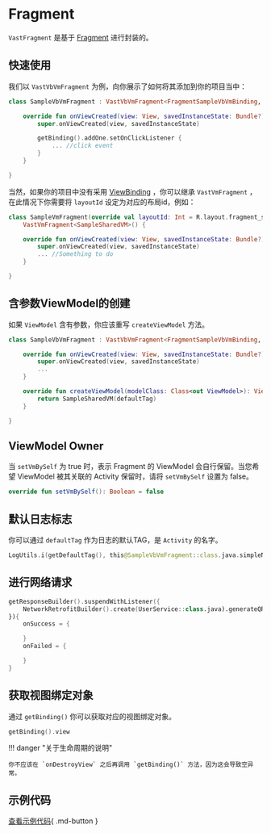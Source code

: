 # Fragment

`VastFragment` 是基于 [Fragment](https://developer.android.com/reference/androidx/fragment/app/Fragment.html) 进行封装的。

## 快速使用

我们以 `VastVbVmFragment` 为例，向你展示了如何将其添加到你的项目当中：

```kotlin
class SampleVbVmFragment : VastVbVmFragment<FragmentSampleVbVmBinding, SampleSharedVM>() {

    override fun onViewCreated(view: View, savedInstanceState: Bundle?) {
        super.onViewCreated(view, savedInstanceState)

        getBinding().addOne.setOnClickListener {
            ... //click event
        }
    }

}
```

当然，如果你的项目中没有采用 [ViewBinding](https://developer.android.com/topic/libraries/view-binding?hl=zh-cn) ，你可以继承 `VastVmFragment` ，在此情况下你需要将 `layoutId` 设定为对应的布局id，例如：

```kotlin
class SampleVmFragment(override val layoutId: Int = R.layout.fragment_sample_vm) : 
    VastVmFragment<SampleSharedVM>() {

    override fun onViewCreated(view: View, savedInstanceState: Bundle?) {
        super.onViewCreated(view, savedInstanceState)
        ... //Something to do
    }

}
```

## 含参数ViewModel的创建

如果 `ViewModel` 含有参数，你应该重写 `createViewModel` 方法。

```kotlin
class SampleVbVmFragment : VastVbVmFragment<FragmentSampleVbVmBinding, SampleSharedVM>() {

    override fun onViewCreated(view: View, savedInstanceState: Bundle?) {
        super.onViewCreated(view, savedInstanceState)
        ...
    }

    override fun createViewModel(modelClass: Class<out ViewModel>): ViewModel {
        return SampleSharedVM(defaultTag)
    }

}
```

## ViewModel Owner

当 `setVmBySelf` 为 true 时，表示 Fragment 的 ViewModel 会自行保留。当您希望 ViewModel 被其关联的 Activity 保留时，请将 `setVmBySelf` 设置为 false。

```kotlin
override fun setVmBySelf(): Boolean = false
```

## 默认日志标志

你可以通过 `defaultTag` 作为日志的默认TAG，是 `Activity` 的名字。

```kotlin
LogUtils.i(getDefaultTag(), this@SampleVbVmFragment::class.java.simpleName)
```

## 进行网络请求

```kotlin
getResponseBuilder().suspendWithListener({
    NetworkRetrofitBuilder().create(UserService::class.java).generateQRCode(DateUtils.currentTime)
}){
    onSuccess = {

    }
    onFailed = {

    }
}
```

## 获取视图绑定对象

通过 `getBinding()` 你可以获取对应的视图绑定对象。

```kotlin
getBinding().view
```

!!! danger "关于生命周期的说明"

    你不应该在 `onDestroyView` 之后再调用 `getBinding()` 方法，因为这会导致空异常。

## 示例代码

[查看示例代码](https://github.com/SakurajimaMaii/Android-Vast-Extension/tree/develop/app/src/main/java/com/ave/vastgui/app/fragment){ .md-button }
